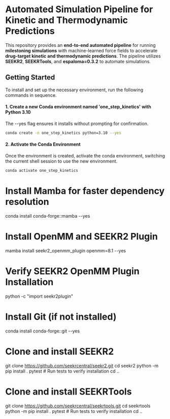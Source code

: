 # Automated Simulation Pipeline for Kinetic and Thermodynamic Predictions

This repository provides an **end-to-end automated pipeline** for running **milestoning simulations** with machine-learned force fields to accelerate **drug-target kinetic and thermodynamic predictions**. The pipeline utilizes **SEEKR2**, **SEEKRTools**, and **espaloma=0.3.2** to automate simulations.

## **Getting Started**

To install and set up the necessary environment, run the following commands in sequence.

#### 1. Create a new Conda environment named 'one_step_kinetics' with Python 3.10
The --yes flag ensures it installs without prompting for confirmation.
```sh
conda create -n one_step_kinetics python=3.10 --yes
```
#### 2. Activate the Conda Environment
Once the environment is created, activate the conda environment, switching the current shell session to use the new environment.
```sh
conda activate one_step_kinetics
```

# Install Mamba for faster dependency resolution
conda install conda-forge::mamba --yes

# Install OpenMM and SEEKR2 Plugin
mamba install seekr2_openmm_plugin openmm=8.1 --yes

# Verify SEEKR2 OpenMM Plugin Installation
python -c "import seekr2plugin"

# Install Git (if not installed)
conda install conda-forge::git --yes

# Clone and install SEEKR2
git clone https://github.com/seekrcentral/seekr2.git
cd seekr2
python -m pip install .
pytest   # Run tests to verify installation
cd ..

# Clone and install SEEKRTools
git clone https://github.com/seekrcentral/seekrtools.git
cd seekrtools
python -m pip install .
pytest  # Run tests to verify installation
cd ..
